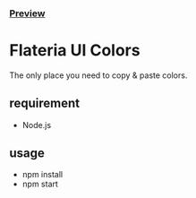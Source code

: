 ### [Preview](https://flateriauicolors.netlify.app/)

# Flateria UI Colors

The only place you need to copy & paste colors.

## requirement
- Node.js

## usage
- npm install
- npm start
